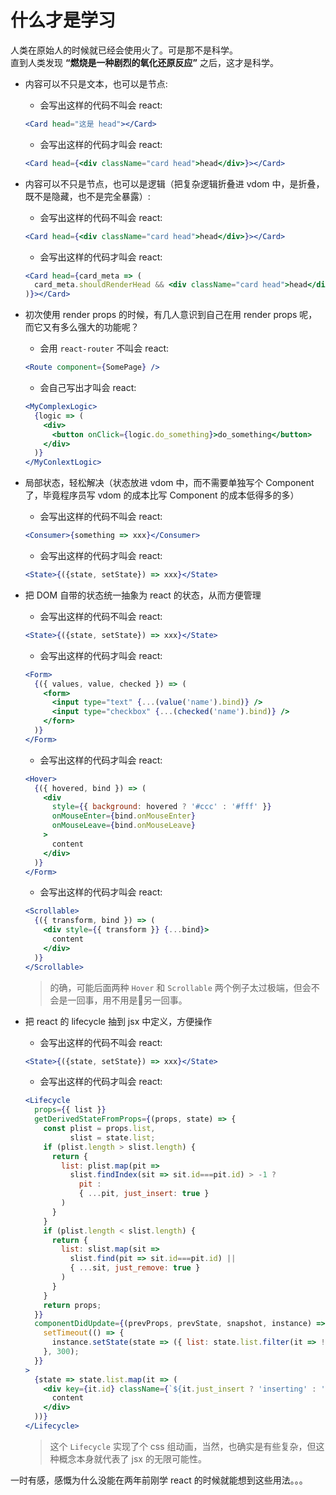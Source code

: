 # 什么才是学习

人类在原始人的时候就已经会使用火了。可是那不是科学。  
直到人类发现 **“燃烧是一种剧烈的氧化还原反应”** 之后，这才是科学。

- 内容可以不只是文本，也可以是节点:

  - 会写出这样的代码不叫会 react:
  ```jsx
  <Card head="这是 head"></Card>
  ```

  - 会写出这样的代码才叫会 react:
  ```jsx
  <Card head={<div className="card head">head</div>}></Card>
  ```

- 内容可以不只是节点，也可以是逻辑（把复杂逻辑折叠进 vdom 中，是折叠，既不是隐藏，也不是完全暴露）:

  - 会写出这样的代码不叫会 react:
  ```jsx
  <Card head={<div className="card head">head</div>}></Card>
  ```

  - 会写出这样的代码才叫会 react:
  ```jsx
  <Card head={card_meta => (
    card_meta.shouldRenderHead && <div className="card head">head</div>
  )}></Card>
  ```

- 初次使用 render props 的时候，有几人意识到自己在用 render props 呢，而它又有多么强大的功能呢？

  - 会用 `react-router` 不叫会 react:
  ```jsx
  <Route component={SomePage} />
  ```

  - 会自己写出才叫会 react:
  ```jsx
  <MyComplexLogic>
    {logic => (
      <div>
        <button onClick={logic.do_something}>do_something</button>
      </div>
    )}
  </MyConlextLogic>
  ```

- 局部状态，轻松解决（状态放进 vdom 中，而不需要单独写个 Component 了，毕竟程序员写 vdom 的成本比写 Component 的成本低得多的多）

  - 会写出这样的代码不叫会 react:
  ```jsx
  <Consumer>{something => xxx}</Consumer>
  ```

  - 会写出这样的代码才叫会 react:
  ```jsx
  <State>{({state, setState}) => xxx}</State>
  ```

- 把 DOM 自带的状态统一抽象为 react 的状态，从而方便管理

  - 会写出这样的代码不叫会 react:
  ```jsx
  <State>{({state, setState}) => xxx}</State>
  ```

  - 会写出这样的代码才叫会 react:
  ```jsx
  <Form>
    {({ values, value, checked }) => (
      <form>
        <input type="text" {...(value('name').bind)} />
        <input type="checkbox" {...(checked('name').bind)} />
      </forn>
    )}
  </Form>
  ```

  - 会写出这样的代码才叫会 react:
  ```jsx
  <Hover>
    {({ hovered, bind }) => (
      <div
        style={{ background: hovered ? '#ccc' : '#fff' }}
        onMouseEnter={bind.onMouseEnter}
        onMouseLeave={bind.onMouseLeave}
      >
        content
      </div>
    )}
  </Form>
  ```

  - 会写出这样的代码才叫会 react:
  ```jsx
  <Scrollable>
    {({ transform, bind }) => (
      <div style={{ transform }} {...bind}>
        content
      </div>
    )}
  </Scrollable>
  ```

  > 的确，可能后面两种 `Hover` 和 `Scrollable` 两个例子太过极端，但会不会是一回事，用不用是另一回事。

- 把 react 的 lifecycle 抽到 jsx 中定义，方便操作

  - 会写出这样的代码不叫会 react:
  ```jsx
  <State>{({state, setState}) => xxx}</State>
  ```

  - 会写出这样的代码才叫会 react:
  ```jsx
  <Lifecycle
    props={{ list }}
    getDerivedStateFromProps={(props, state) => {
      const plist = props.list,
            slist = state.list;
      if (plist.length > slist.length) {
        return {
          list: plist.map(pit => 
            slist.findIndex(sit => sit.id===pit.id) > -1 ?
              pit :
              { ...pit, just_insert: true }
          )
        }
      }
      if (plist.length < slist.length) {
        return {
          list: slist.map(sit =>
            slist.find(pit => sit.id===pit.id) ||
            { ...sit, just_remove: true }
          )
        }
      }
      return props;
    }}
    componentDidUpdate={(prevProps, prevState, snapshot, instance) => {
      setTimeout(() => {
        instance.setState(state => ({ list: state.list.filter(it => !it.just_insert && !it.just_remove) }));
      }, 300);
    }}
  >
    {state => state.list.map(it => (
      <div key={it.id} className={`${it.just_insert ? 'inserting' : ''} ${it.just_remove ? 'removing' : ''}`}>
        content
      </div>
    ))}
  </Lifecycle>
  ```
  
  > 这个 `Lifecycle` 实现了个 css 组动画，当然，也确实是有些复杂，但这种概念本身就代表了 jsx 的无限可能性。


一时有感，感慨为什么没能在两年前刚学 react 的时候就能想到这些用法。。。
